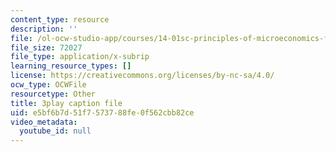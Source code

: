 ```yaml
---
content_type: resource
description: ''
file: /ol-ocw-studio-app/courses/14-01sc-principles-of-microeconomics-fall-2011/e5bf6b7d51f7573788fe0f562cbb82ce_oju-1Ogh1ks.vtt
file_size: 72027
file_type: application/x-subrip
learning_resource_types: []
license: https://creativecommons.org/licenses/by-nc-sa/4.0/
ocw_type: OCWFile
resourcetype: Other
title: 3play caption file
uid: e5bf6b7d-51f7-5737-88fe-0f562cbb82ce
video_metadata:
  youtube_id: null
---
```

